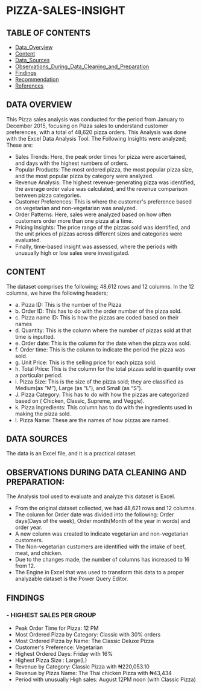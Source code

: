 # PIZZA-SALES-INSIGHT

## TABLE OF CONTENTS
- [Data_Overview](#data-overview)
- [Content](#content)
- [Data_Sources](#data-sources)
- [Observations_During_Data_Cleaning_and_Preparation](#observations-during-data-cleaning-and-preparation)
- [Findings](#findings)
- [Recommendation](#recommendations)
- [References](#references)

## DATA OVERVIEW
This Pizza sales analysis was conducted for the period from January to December 2015, focusing on Pizza sales to understand customer preferences, with a total of 48,620 pizza orders. This Analysis was done with the Excel Data Analysis Tool.
The Following Insights were analyzed; These are:
- Sales Trends: Here, the peak order times for pizza were ascertained, and days with the highest numbers of orders.
- Popular Products: The most ordered pizza, the most popular pizza size, and the most popular pizza by category were analyzed.
- Revenue Analysis: The highest revenue-generating pizza was identified, the average order value was calculated, and the revenue comparison between pizza categories.
- Customer Preferences: This is where the customer's preference based on vegetarian and non-vegetarian was analyzed.
- Order Patterns: Here, sales were analyzed based on how often customers order more than one pizza at a time.
- Pricing Insights: The price range of the pizzas sold was identified, and the unit prices of pizzas across different sizes and categories were evaluated.
- Finally, time-based insight was assessed, where the  periods with unusually high or low sales were investigated.

## CONTENT
The dataset comprises the following;
48,612 rows and 12 columns.
In the 12 columns, we have the following headers;
- a. Pizza ID: This is the number of the Pizza
- b. Order ID: This has to do with the order number of the pizza sold.
- c. Pizza name ID: This is how the pizzas are coded based on their names
- d. Quantity: This is the column where the number of pizzas sold at that time is inputted.
- e. Order date: This is the column for the date when the pizza was sold.
- f. Order time: This is the column to indicate the period the pizza was sold.
- g. Unit Price: This is the selling price for each pizza sold.
- h. Total Price: This is the column for the total pizzas sold in quantity over a particular period.
- i. Pizza Size: This is the size of the pizza sold; they are classified as Medium(as “M”), Large (as “L”), and Small (as “S”).
- J. Pizza Category: This has to do with how the pizzas are categorized based on ( Chicken, Classic, Supreme, and Veggie).
- k. Pizza Ingredients: This column has to do with the ingredients used in making the pizza sold.
- l. Pizza Name: These are the names of how pizzas are named.

## DATA SOURCES
The data is an Excel file, and it is a practical dataset.

##  OBSERVATIONS DURING DATA CLEANING AND PREPARATION:
The Analysis tool used to evaluate and analyze this dataset is 	Excel.
* From the original dataset collected, we had 48,621 rows and 12 	columns.
* The column for Order date was divided into the following: Order days(Days of the week),
  Order month(Month of the year in words) and order year.
* A new column was created to indicate vegetarian and non-vegetarian customers.
* The Non-vegetarian customers are identified with the intake of beef, meat, and chicken.
* Due to the changes made, the number of columns has increased to 16 from 12.
* The Engine in Excel that was used to transform this data to a proper analyzable dataset is the Power Query Editor.


## FINDINGS
### - HIGHEST SALES PER GROUP
  * Peak Order Time for Pizza: 12 PM
  * Most Ordered Pizza by Category: Classic with 30% orders
  * Most Ordered Pizza by Name: The Classic Deluxe Pizza
  * Customer's Preference: Vegetarian
  * Highest Ordered Days: Friday with 16%
  * Highest Pizza Size : Large(L)
  * Revenue by Category: Classic Pizza with ₦220,053.10
  * Revenue by Pizza Name: The Thai chicken Pizza with ₦43,434
  * Period with unusually High sales: August 12PM noon (with Classic Pizza)

















